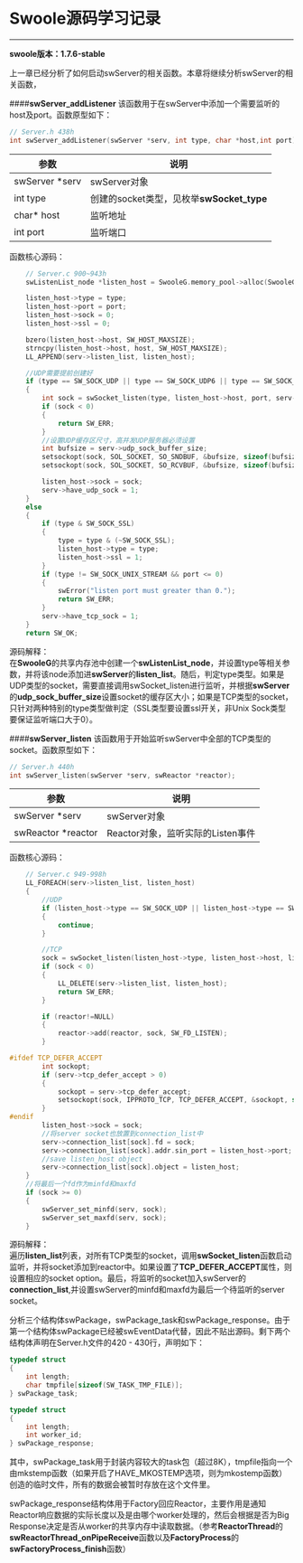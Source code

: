 # Swoole源码学习记录

---
**swoole版本：1.7.6-stable**

上一章已经分析了如何启动swServer的相关函数。本章将继续分析swServer的相关函数，

####**swServer_addListener**
该函数用于在swServer中添加一个需要监听的host及port。函数原型如下：
```c
// Server.h 438h
int swServer_addListener(swServer *serv, int type, char *host,int port);
```
| 参数    | 说明   | 
| --------  | ------  |
| swServer *serv|swServer对象|
| int type |创建的socket类型，见枚举**swSocket_type**|
| char* host |监听地址|
| int port |监听端口|
函数核心源码：
```c
    // Server.c 900~943h
    swListenList_node *listen_host = SwooleG.memory_pool->alloc(SwooleG.memory_pool, sizeof(swListenList_node));

    listen_host->type = type;
    listen_host->port = port;
    listen_host->sock = 0;
    listen_host->ssl = 0;

    bzero(listen_host->host, SW_HOST_MAXSIZE);
    strncpy(listen_host->host, host, SW_HOST_MAXSIZE);
    LL_APPEND(serv->listen_list, listen_host);

    //UDP需要提前创建好
    if (type == SW_SOCK_UDP || type == SW_SOCK_UDP6 || type == SW_SOCK_UNIX_DGRAM)
    {
        int sock = swSocket_listen(type, listen_host->host, port, serv->backlog);
        if (sock < 0)
        {
            return SW_ERR;
        }
        //设置UDP缓存区尺寸，高并发UDP服务器必须设置
        int bufsize = serv->udp_sock_buffer_size;
        setsockopt(sock, SOL_SOCKET, SO_SNDBUF, &bufsize, sizeof(bufsize));
        setsockopt(sock, SOL_SOCKET, SO_RCVBUF, &bufsize, sizeof(bufsize));

        listen_host->sock = sock;
        serv->have_udp_sock = 1;
    }
    else
    {
        if (type & SW_SOCK_SSL)
        {
            type = type & (~SW_SOCK_SSL);
            listen_host->type = type;
            listen_host->ssl = 1;
        }
        if (type != SW_SOCK_UNIX_STREAM && port <= 0)
        {
            swError("listen port must greater than 0.");
            return SW_ERR;
        }
        serv->have_tcp_sock = 1;
    }
    return SW_OK;
```
源码解释：  
在**SwooleG**的共享内存池中创建一个**swListenList_node**，并设置type等相关参数，并将该node添加进**swServer**的**listen_list**。随后，判定type类型。如果是UDP类型的socket，需要直接调用swSocket_listen进行监听，并根据**swServer**的**udp_sock_buffer_size**设置socket的缓存区大小；如果是TCP类型的socket，只针对两种特别的type类型做判定（SSL类型要设置ssl开关，非Unix Sock类型要保证监听端口大于0）。

####**swServer_listen**
该函数用于开始监听swServer中全部的TCP类型的socket。函数原型如下：
```c
// Server.h 440h
int swServer_listen(swServer *serv, swReactor *reactor);
```
| 参数    | 说明   | 
| --------  | ------  |
| swServer *serv|swServer对象|
| swReactor *reactor |Reactor对象，监听实际的Listen事件|
函数核心源码：
```c
    // Server.c 949-998h
    LL_FOREACH(serv->listen_list, listen_host)
    {
        //UDP
        if (listen_host->type == SW_SOCK_UDP || listen_host->type == SW_SOCK_UDP6 || listen_host->type == SW_SOCK_UNIX_DGRAM)
        {
            continue;
        }

        //TCP
        sock = swSocket_listen(listen_host->type, listen_host->host, listen_host->port, serv->backlog);
        if (sock < 0)
        {
            LL_DELETE(serv->listen_list, listen_host);
            return SW_ERR;
        }

        if (reactor!=NULL)
        {
            reactor->add(reactor, sock, SW_FD_LISTEN);
        }

#ifdef TCP_DEFER_ACCEPT
        int sockopt;
        if (serv->tcp_defer_accept > 0)
        {
            sockopt = serv->tcp_defer_accept;
            setsockopt(sock, IPPROTO_TCP, TCP_DEFER_ACCEPT, &sockopt, sizeof(sockopt));
        }
#endif
        listen_host->sock = sock;
        //将server socket也放置到connection_list中
        serv->connection_list[sock].fd = sock;
        serv->connection_list[sock].addr.sin_port = listen_host->port;
        //save listen_host object
        serv->connection_list[sock].object = listen_host;
    }
    //将最后一个fd作为minfd和maxfd
    if (sock >= 0)
    {
        swServer_set_minfd(serv, sock);
        swServer_set_maxfd(serv, sock);
    }
```
源码解释：  
遍历**listen_list**列表，对所有TCP类型的socket，调用**swSocket_listen**函数启动监听，并将socket添加到reactor中。如果设置了**TCP_DEFER_ACCEPT**属性，则设置相应的socket option。最后，将监听的socket加入swServer的**connection_list**,并设置swServer的minfd和maxfd为最后一个待监听的server socket。








分析三个结构体swPackage，swPackage_task和swPackage_response。由于第一个结构体swPackage已经被swEventData代替，因此不贴出源码。剩下两个结构体声明在Server.h文件的420 - 430行，声明如下：
```c
typedef struct
{
    int length;
    char tmpfile[sizeof(SW_TASK_TMP_FILE)];
} swPackage_task;

typedef struct
{
    int length;
    int worker_id;
} swPackage_response;
```
其中，swPackage_task用于封装内容较大的task包（超过8K），tmpfile指向一个由mkstemp函数（如果开启了HAVE_MKOSTEMP选项，则为mkostemp函数）创造的临时文件，所有的数据会被暂时存放在这个文件里。

swPackage_response结构体用于Factory回应Reactor，主要作用是通知Reactor响应数据的实际长度以及是由哪个worker处理的，然后会根据是否为Big Response决定是否从worker的共享内存中读取数据。（参考**ReactorThread**的**swReactorThread_onPipeReceive**函数以及**FactoryProcess**的**swFactoryProcess_finish**函数）

